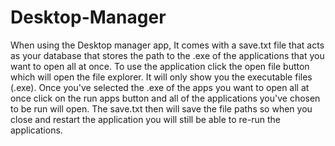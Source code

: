 # Desktop-Manager
When using the Desktop manager app, It comes with a save.txt file that acts as your database that stores the path to the .exe of the applications that you want to open all at once.
To use the application click the open file button which will open the file explorer. It will only show you the executable files (.exe). Once you've selected the .exe of the apps you want to open all at once click on the run apps button and all of the applications you've chosen to be run will open.
The save.txt then will save the file paths so when you close and restart the application you will still be able to re-run the applications.
